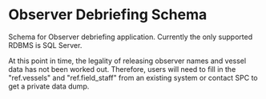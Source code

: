 Observer Debriefing Schema
=================

Schema for Observer debriefing application.
Currently the only supported RDBMS is SQL Server.

At this point in time, the legality of releasing
observer names and vessel data has not been worked out.
Therefore, users will need to fill in the "ref.vessels"
and "ref.field_staff" from an existing system or 
contact SPC to get a private data dump.
